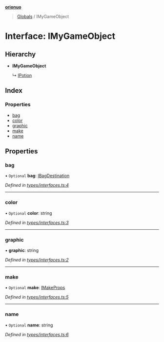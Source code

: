 **[orionuo](../README.md)**

> [Globals](../globals.md) / IMyGameObject

# Interface: IMyGameObject

## Hierarchy

* **IMyGameObject**

  ↳ [IPotion](ipotion.md)

## Index

### Properties

* [bag](imygameobject.md#bag)
* [color](imygameobject.md#color)
* [graphic](imygameobject.md#graphic)
* [make](imygameobject.md#make)
* [name](imygameobject.md#name)

## Properties

### bag

• `Optional` **bag**: [IBagDestination](ibagdestination.md)

*Defined in [types/interfaces.ts:4](https://github.com/msviha/orionuo/blob/1e2926d/src/types/interfaces.ts#L4)*

___

### color

• `Optional` **color**: string

*Defined in [types/interfaces.ts:3](https://github.com/msviha/orionuo/blob/1e2926d/src/types/interfaces.ts#L3)*

___

### graphic

•  **graphic**: string

*Defined in [types/interfaces.ts:2](https://github.com/msviha/orionuo/blob/1e2926d/src/types/interfaces.ts#L2)*

___

### make

• `Optional` **make**: [IMakeProps](imakeprops.md)

*Defined in [types/interfaces.ts:5](https://github.com/msviha/orionuo/blob/1e2926d/src/types/interfaces.ts#L5)*

___

### name

• `Optional` **name**: string

*Defined in [types/interfaces.ts:6](https://github.com/msviha/orionuo/blob/1e2926d/src/types/interfaces.ts#L6)*
